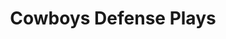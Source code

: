 ---
layout: playbook
title: Cowboys Defense Plays
team: cowboys
unit: defense
permalink: /cowboys/defense/
---